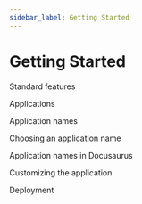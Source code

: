 ```yaml
---
sidebar_label: Getting Started
---
```


# Getting Started


 Standard features




 Applications




 Application names


 Choosing an application name




 Application names in Docusaurus





 Customizing the application




 Deployment



